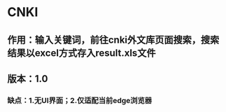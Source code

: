# CNKI
## 作用：输入关键词，前往cnki外文库页面搜索，搜索结果以excel方式存入result.xls文件
## 版本：1.0
### 缺点：1.无UI界面；2.仅适配当前edge浏览器
